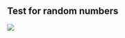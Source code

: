 ## Test for random numbers

![](https://repository-images.githubusercontent.com/261734308/eea2ec80-afce-11ea-9cd8-d4b8f382e574)
